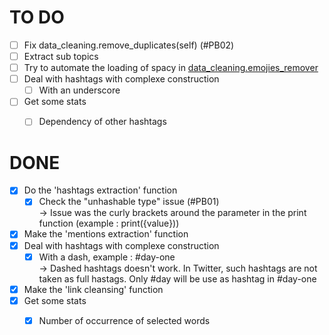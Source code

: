 # TO DO  
- [ ] Fix data_cleaning.remove_duplicates(self) (#PB02)
- [ ] Extract sub topics
- [ ] Try to automate the loading of spacy in [data_cleaning.emojies_remover](./modules/data_cleaning.py)
- [ ] Deal with hashtags with complexe construction  
    - [ ] With an underscore  
- [ ] Get some stats  
  - [ ] Dependency of other hashtags  


# DONE  
- [X] Do the 'hashtags extraction' function  
  - [X] Check the "unhashable type" issue (#PB01)  
      -> Issue was the curly brackets around the parameter in the print function (example : print({value}))  
- [X] Make the 'mentions extraction' function  
- [X] Deal with hashtags with complexe construction  
    - [X] With a dash, example : #day-one  
        -> Dashed hashtags doesn't work. In Twitter, such hashtags are not taken as full hastags. Only #day will be use as hashtag in #day-one  
- [X] Make the 'link cleansing' function  
- [X] Get some stats  
  - [X] Number of occurrence of selected words
 